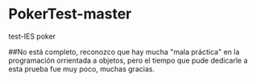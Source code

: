 # PokerTest-master
 test-IES poker

##No está completo, reconozco que hay mucha "mala práctica" en la programación orrientada a objetos, pero el tiempo que pude dedicarle a esta prueba fue muy poco, muchas gracias.
